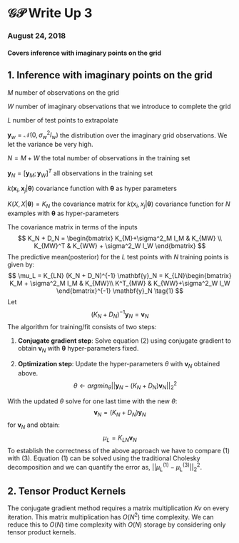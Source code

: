 # $\mathcal{GP}$ Write Up 3

### August 24, 2018

#### Covers inference with imaginary points on the grid

## 1. Inference with imaginary points on the grid

$M$                                              	number of observations on the grid

$W$   						number of imaginary observations that we introduce to complete the grid

$L$  							number of test points to extrapolate

 $\mathbf{y}_w = \mathcal{N}(0, \sigma^2_w I_w)$			the distribution over the imaginary grid observations. We let the variance be very high.

$N = M + W$ 				the total number of observations in the training set

$\mathbf{y}_N = [\mathbf{y}_M; \mathbf{y}_W]^T$ 			all observations in the training set

$k(\mathbf{x}_i, \mathbf{x}_j|\mathbf{\theta})$ 					covariance function with $\mathbf{\theta}$ as hyper parameters

$K(X, X| \mathbf{\theta}) = K_N$ 			the covariance matrix for $k(x_i, x_j|\mathbf{\theta})$ covariance function for $N$ examples with $\mathbf{\theta}$ as hyper-parameters

The covariance matrix in terms of the inputs
$$
K_N + D_N = \begin{bmatrix}
K_{M}+\sigma^2_M I_M & K_{MW} \\
K_{MW}^T & K_{WW} + \sigma^2_W I_W
\end{bmatrix}
$$
The predictive mean(posterior) for the $L$  test points with $N$ training points is given by:
$$
\mu_L = K_{LN} (K_N + D_N)^{-1} \mathbf{y}_N
= K_{LN}\begin{bmatrix}
K_M + \sigma^2_M I_M & K_{MW}\\
K^T_{MW} & K_{WW}+\sigma^2_W I_W
\end{bmatrix}^{-1} \mathbf{y}_N
\tag{1}
$$
 Let 
$$
(K_N + D_N)^{-1}\mathbf{y}_N = \mathbf{v}_N \tag{2}
$$
The algorithm for training/fit consists of two steps:

1. **Conjugate gradient step**: Solve equation $(2)$ using conjugate gradient to obtain $\mathbf{v}_N$ with $\mathbf{\theta}$ hyper-parameters fixed.

2. **Optimization step**: Update the hyper-parameters $\theta$ with $\mathbf{v}_N$ obtained above. 
   $$
   \theta \leftarrow arg min_\theta ||\mathbf{y}_N-(K_N+D_N)\mathbf{v}_N||_2^2
   $$



With the updated $\theta$ solve for one last time with the new $\theta$:
$$
\mathbf{v}_N = (K_N + D_N)\mathbf{y}_N
$$
for $\mathbf{v}_N$ and obtain:
$$
\mu_L = K_{LN} \mathbf{v}_N \tag{3}
$$
To establish the correctness of the above approach we have to compare $(1)$ with $(3)$. Equation $(1)$ can be solved using the traditional Cholesky decomposition and we can quantify the error as, $||\mu_L^{(1)}-\mu_L^{(3)}||_2^2$.

## 2. Tensor Product Kernels

The conjugate gradient method requires a matrix multiplication $Kv$ on every iteration. This matrix multiplication has $O(N^2)$ time complexity. We can reduce this to $O(N)$ time complexity with $O(N)$ storage by considering only tensor product kernels.